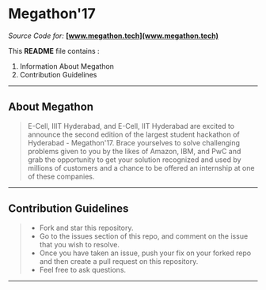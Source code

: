 Megathon'17
===================
*Source Code for:*
**[www.megathon.tech](www.megathon.tech)**

This **README** file contains :
 1.  Information About Megathon
 2. Contribution Guidelines

----------


About Megathon
-------------

>E-Cell, IIIT Hyderabad, and E-Cell, IIT Hyderabad are excited to announce the second edition of the largest student hackathon of Hyderabad - Megathon'17. 
Brace yourselves to solve challenging problems given to you by the likes of Amazon, IBM, and PwC and grab the opportunity to get your solution recognized and used by millions of customers and a chance to be offered an internship at one of these companies.

----------


Contribution Guidelines
-------------------

> - Fork and star this repository.
> - Go to the issues section of this repo, and comment on the issue that you wish to resolve.
> - Once you have taken an issue, push your fix on your forked repo and then create a pull request on this repository.
> - Feel free to ask questions.

------------------------
